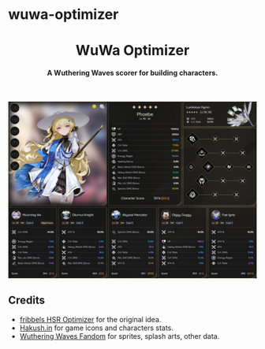 # wuwa-optimizer

<div id="top"></div>
<div align="center">
 <h1>WuWa Optimizer</h1>
  <p align="center">
  <h4>A Wuthering Waves scorer for building characters.</h4>
 </p>
  <p align="center">
 </p>
</div>
<br>

![wuwa_optimizer_showcase_01](/.github/images/wuwa-optimizer-showcase-01.png)

## Credits

- [fribbels HSR Optimizer](https://github.com/fribbels/hsr-optimizer) for the original idea.
- [Hakush.in](https://ww.hakush.in/) for game icons and characters stats.
- [Wuthering Waves Fandom](https://wutheringwaves.fandom.com/fr/wiki/Wiki_Wuthering_Waves) for sprites, splash arts, other data.
